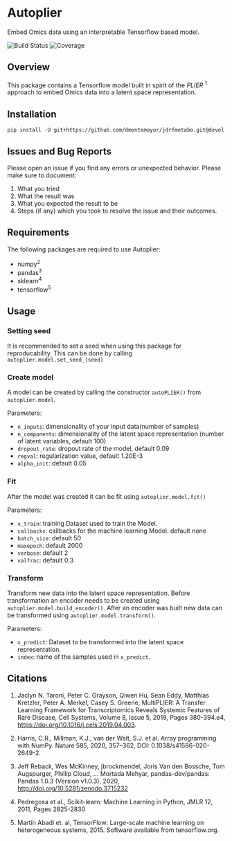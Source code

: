 # Autoplier
Embed Omics data using an interpretable Tensorflow based model.

![Build Status](https://github.com/dmontemayor/autoplier/actions/workflows/build.yaml/badge.svg)
![Coverage](https://codecov.io/gh/dmontemayor/autoplier/branch/main/graphs/badge.svg?branch=main)

## Overview
This package contains a Tensorflow model built in spirit of the *PLIER* <sup>1</sup> approach to embed Omics data into a latent space representation.

## Installation

```shell
pip install -U git+https://github.com/dmontemayor/jdrfmetabo.git@devel
```

## Issues and Bug Reports

Please open an issue if you find any errors or unexpected behavior. Please make sure to document:

1. What you tried
2. What the result was
3. What you expected the result to be
4. Steps (if any) which you took to resolve the issue and their outcomes.


## Requirements
The following packages are required to use Autoplier:
- numpy<sup>2</sup>
- pandas<sup>3</sup>
- sklearn<sup>4</sup>
- tensorflow<sup>5</sup>

## Usage

### Setting seed
It is recommended to set a seed when using this package for reproducability. This can be done by calling `autoplier.model.set_seed_(seed)`

### Create model
A model can be created by calling the constructor `autoPLIER()` from `autoplier.model`.

Parameters:
- `n_inputs`: dimensionality of your input data(number of samples)
- `n_components`: dimensionality of the latent space representation (number of latent variables, default 100)
- `dropout_rate`: dropout rate of the model, default 0.09
- `regval`: regularization value, default 1.20E-3
- `alpha_init`: default 0.05

### Fit
After the model was created it can be fit using `autoplier.model.fit()`

Parameters:
- `x_train`: training Dataset used to train the Model.
- `callbacks`: callbacks for the machine learning Model. default none
- `batch_size`: default 50
- `maxepoch`: default 2000
- `verbose`: default 2
- `valfrac`: default 0.3

### Transform
Transform new data into the latent space representation. Before transformation an encoder needs to be created using `autoplier.model.build_encoder()`.
After an encoder was built new data can be transformed using `autoplier.model.transform()`.

Parameters:
- `x_predict`: Dataset to be transformed into the latent space representation.
- `index`: name of the samples used in `x_predict`.

## Citations
1) Jaclyn N. Taroni, Peter C. Grayson, Qiwen Hu, Sean Eddy, Matthias Kretzler, Peter A. Merkel, Casey S. Greene, MultiPLIER: A Transfer Learning Framework for Transcriptomics Reveals Systemic Features of Rare Disease, Cell Systems, Volume 8, Issue 5, 2019, Pages 380-394.e4, https://doi.org/10.1016/j.cels.2019.04.003.

2) Harris, C.R., Millman, K.J., van der Walt, S.J. et al. Array programming with NumPy. Nature 585, 2020, 357–362, DOI: 0.1038/s41586-020-2649-2.

3) Jeff Reback, Wes McKinney, jbrockmendel, Joris Van den Bossche, Tom Augspurger, Phillip Cloud, … Mortada Mehyar, pandas-dev/pandas: Pandas 1.0.3 (Version v1.0.3), 2020, http://doi.org/10.5281/zenodo.3715232

4)  Pedregosa et al., Scikit-learn: Machine Learning in Python, JMLR 12, 2011, Pages 2825-2830

5)  Martín Abadi et. al, TensorFlow: Large-scale machine learning on heterogeneous systems, 2015. Software available from tensorflow.org.
